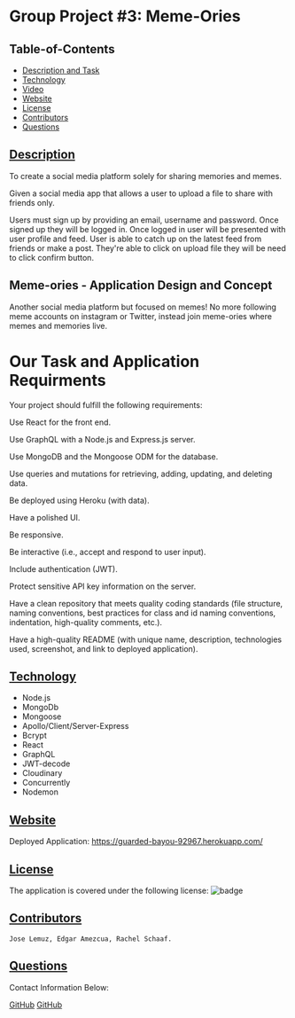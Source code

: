 # Group Project #3: Meme-Ories

  ## Table-of-Contents
  * [Description and Task](#description)
  * [Technology](#technology)
  * [Video](#video)
  * [Website](#website)
  * [License](#license)   
  * [Contributors](#Contributors)
  * [Questions](#questions)


 ## [Description](#description)

To create a social media platform solely for sharing memories and memes.

Given a social media app that allows a user to upload a file to share with friends only.

Users must sign up by providing an email, username and password.
Once signed up they will be logged in.
Once logged in user will be presented with user profile and feed. 
User is able to catch up on the latest feed from friends or make a post.
They're able to click on upload file they will be need to click confirm button.
 
 ## Meme-ories - Application Design and Concept

Another social media platform but focused on memes! No more following meme accounts on instagram or Twitter, instead join meme-ories where memes and memories live. 

 # Our Task and Application Requirments

Your project should fulfill the following requirements:

Use React for the front end.

Use GraphQL with a Node.js and Express.js server.

Use MongoDB and the Mongoose ODM for the database.

Use queries and mutations for retrieving, adding, updating, and deleting data.

Be deployed using Heroku (with data).

Have a polished UI.

Be responsive.

Be interactive (i.e., accept and respond to user input).

Include authentication (JWT).

Protect sensitive API key information on the server.

Have a clean repository that meets quality coding standards (file structure, naming conventions, best practices for class and id naming conventions, indentation, high-quality comments, etc.).

Have a high-quality README (with unique name, description, technologies used, screenshot, and link to deployed application).

 ## [Technology](#technology)

  - Node.js
  - MongoDb
  - Mongoose
  - Apollo/Client/Server-Express
  - Bcrypt
  - React
  - GraphQL
  - JWT-decode
  - Cloudinary
  - Concurrently
  - Nodemon

  ## [Website](#website)
  Deployed Application: https://guarded-bayou-92967.herokuapp.com/
   
  ## [License](#license)
  The application is covered under the following license:
![badge](https://img.shields.io/badge/license-apache-blue)
    
    
  ## [Contributors](#contributors)
  
    Jose Lemuz, Edgar Amezcua, Rachel Schaaf. 
    
  ## [Questions](#questions)
  Contact Information Below:
  
  [GitHub](https://github.com/jlemuz/deep-thoughts2.git)
  [GitHub](https://github.com/edamezcua/meme-ories.git)
